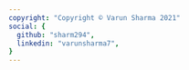 ```yaml
---
copyright: "Copyright © Varun Sharma 2021"
social: {
  github: "sharm294",
  linkedin: "varunsharma7",
}
---
```

